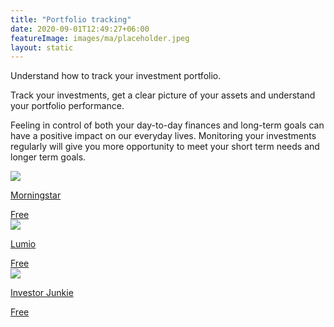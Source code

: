 ```yaml
---
title: "Portfolio tracking"
date: 2020-09-01T12:49:27+06:00
featureImage: images/ma/placeholder.jpeg
layout: static
---
```


Understand how to track your investment portfolio.

Track your investments, get a clear picture of your assets and understand your portfolio performance.

Feeling in control of both your day-to-day finances and long-term goals can have a positive impact on our everyday lives. Monitoring your investments regularly will give you more opportunity to meet your short term needs and longer term goals.

<a class="ma-link" href="https://www.morningstar.co.uk/uk/portfoliomanager/start"><div class="ma-card ma-card-Wealth"><div class="ma-icon"><img src ="/images/icon-check.png"/></div><div class="ma-name"><p>Morningstar</p></div><div class="ma-paid-text"><span>Free</span></div></div></a><a class="ma-link" href="https://yourmoney.lumio-app.com/best-uk-portfolio-trackers/"><div class="ma-card ma-card-Wealth"><div class="ma-icon"><img src ="/images/icon-check.png"/></div><div class="ma-name"><p>Lumio</p></div><div class="ma-paid-text"><span>Free</span></div></div></a><a class="ma-link" href="https://investorjunkie.com/investing/how-to-track-your-investments/"><div class="ma-card ma-card-Wealth"><div class="ma-icon"><img src ="/images/icon-check.png"/></div><div class="ma-name"><p>Investor Junkie</p></div><div class="ma-paid-text"><span>Free</span></div></div></a>  

<br/><br/>






